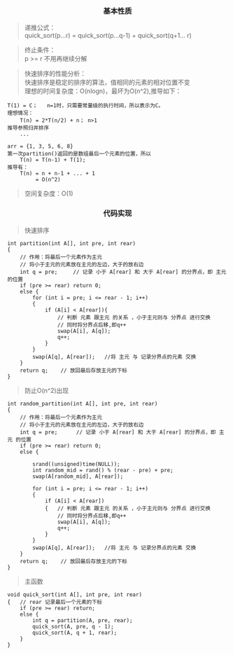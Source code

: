 <h3 align="center">基本性质</h3> 

> 递推公式：<br/>
> quick_sort(p…r) = quick_sort(p…q-1) + quick_sort(q+1… r)

> 终止条件：<br/>
> p >= r 不用再继续分解

> 快速排序的性能分析：<br/>
> 快速排序是稳定的排序的算法，值相同的元素的相对位置不变 <br/>
> 理想的时间复杂度：O(nlogn)，最坏为O(n^2),推导如下：
``` 
T(1) = C；   n=1时，只需要常量级的执行时间，所以表示为C。
理想情况：
    T(n) = 2*T(n/2) + n； n>1  
推导参照归并排序 
    ...

arr = {1, 3, 5, 6, 8}
第一次partition()返回的是数组最后一个元素的位置，所以
    T(n) = T(n-1) + T(1);
推导有：
    T(n) = n + n-1 + ... + 1
         = O(n^2) 
```
> 空间复杂度：O(1)

<h3 align="center">代码实现</h3> 

> 快速排序 <br/> 
``` 
int partition(int A[], int pre, int rear)
{	
    // 作用：将最后一个元素作为主元
	// 将小于主元的元素放在主元的左边，大于的放右边
	int q = pre;     // 记录 小于 A[rear] 和 大于 A[rear] 的分界点，即 主元 的位置
	if (pre >= rear) return 0;
	else {
		for (int i = pre; i <= rear - 1; i++)
		{
			if (A[i] < A[rear]){
			    // 判断 元素 跟主元 的关系 ，小于主元则与 分界点 进行交换
				// 同时将分界点后移,即q++
				swap(A[i], A[q]);
				q++;
			}
		}
		swap(A[q], A[rear]);   //将 主元 与 记录分界点的元素 交换
	}
	return q;    // 放回最后存放主元的下标
}
```
> 防止O(n^2)出现 
```
int random_partition(int A[], int pre, int rear)
{	
    // 作用：将最后一个元素作为主元
	// 将小于主元的元素放在主元的左边，大于的放右边
	int q = pre;      // 记录 小于 A[rear] 和 大于 A[rear] 的分界点，即 主元 的位置
	if (pre >= rear) return 0;
	else {

		srand((unsigned)time(NULL));
		int random_mid = rand() % (rear - pre) + pre;
		swap(A[random_mid], A[rear]);
		
		for (int i = pre; i <= rear - 1; i++)
		{
			if (A[i] < A[rear])
			{	// 判断 元素 跟主元 的关系 ，小于主元则与 分界点 进行交换
				// 同时将分界点后移,即q++
				swap(A[i], A[q]);
				q++;
			}
		}
		swap(A[q], A[rear]);   //将 主元 与 记录分界点的元素 交换
	}
	return q;    // 放回最后存放主元的下标
}

```
> 主函数
```
void quick_sort(int A[], int pre, int rear)
{	// rear 记录最后一个元素的下标
	if (pre >= rear) return;
	else {
		int q = partition(A, pre, rear);
		quick_sort(A, pre, q - 1);
		quick_sort(A, q + 1, rear);
	}
}

```
